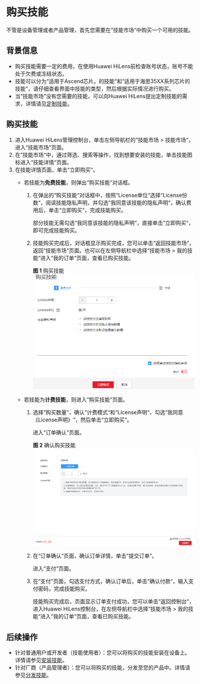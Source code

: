# 购买技能<a name="hilens_02_0038"></a>

不管是设备管理或者产品管理，首先您需要在“技能市场“中购买一个可用的技能。

## 背景信息<a name="section5358520506"></a>

-   购买技能需要一定的费用，在使用Huawei HiLens前检查账号状态，账号不能处于欠费或冻结状态。
-   技能可以分为“适用于Ascend芯片。的技能“和“适用于海思35XX系列芯片的技能“，请仔细查看界面中技能的类型，然后根据实际情况进行购买。
-   当“技能市场“没有您需要的技能，可以向Huawei HiLens提出定制技能的需求，详情请见[定制技能](定制技能.md)。

## 购买技能<a name="section1287161285014"></a>

1.  进入Huawei HiLens管理控制台，单击左侧导航栏的“技能市场 \> 技能市场“，进入“技能市场“页面。
2.  在“技能市场“中，通过筛选、搜索等操作，找到想要安装的技能，单击技能图标进入“技能详情“页面。
3.  在技能详情页面，单击“立即购买“。
    -   若技能为**免费技能**，则弹出“购买技能“对话框。
        1.  在弹出的“购买技能“对话框中，按照“License单位“选择“License份数“，阅读技能隐私声明，并勾选“我同意该技能的隐私声明“，确认费用后，单击“立即购买“，完成技能购买。

            部分技能无需勾选“我同意该技能的隐私声明“，直接单击“立即购买“，即可完成技能购买。

        2.  技能购买完成后，对话框显示购买完成，您可以单击“返回技能市场“，返回“技能市场“页面。也可以在左侧导航栏中选择“技能市场 \> 我的技能“进入“我的订单“页面，查看已购买技能。

            **图 1**  购买技能<a name="fig28781335162116"></a>  
            ![](figures/购买技能.png "购买技能")

    -   若技能为**计费技能**，则进入“购买技能“页面。
        1.  选择“购买数量“，确认“计费模式“和“License声明“，勾选“我同意《License声明》“，然后单击“立即购买“。

            进入“订单确认“页面。

            **图 2**  确认购买技能<a name="fig987811359212"></a>  
            ![](figures/确认购买技能.png "确认购买技能")

        2.  在“订单确认“页面，确认订单详情，单击“提交订单“。

            进入“支付“页面。

        3.  在“支付“页面，勾选支付方式，确认订单后，单击“确认付款“，输入支付密码，完成技能购买。

            技能购买完成后，页面显示订单支付成功，您可以单击“返回控制台“，进入Huawei HiLens控制台，在左侧导航栏中选择“技能市场 \> 我的技能“进入“我的订单“页面，查看已购买技能。




## 后续操作<a name="section1773953616315"></a>

-   针对普通用户或开发者（技能使用者）：您可以将购买的技能安装在设备上。详情请参见[安装技能](安装技能.md)。
-   针对厂商（产品管理者）：您可以将购买的技能，分发至您的产品中。详情请参见[分发技能](分发技能.md)。

